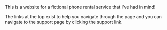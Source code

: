 This is a website for a fictional phone rental service that I've had in mind!

The links at the top exist to help you navigate through the page and you can navigate to the support page by clicking the support link.
